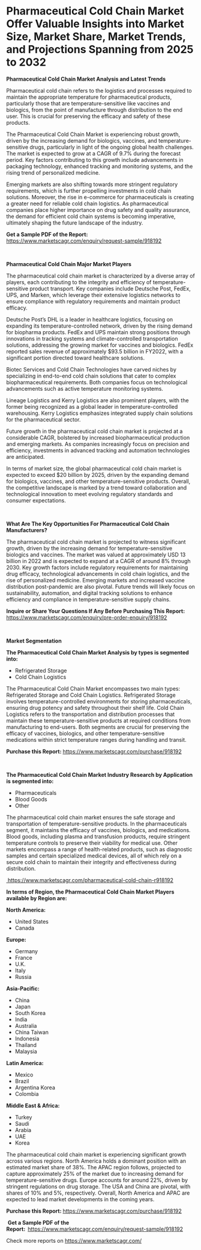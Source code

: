 <p><h1>Pharmaceutical Cold Chain Market Offer Valuable Insights into Market Size, Market Share, Market Trends, and Projections Spanning from 2025 to 2032</h1></p><p><strong>Pharmaceutical Cold Chain Market Analysis and Latest Trends</strong></p>
<p><p>Pharmaceutical cold chain refers to the logistics and processes required to maintain the appropriate temperature for pharmaceutical products, particularly those that are temperature-sensitive like vaccines and biologics, from the point of manufacture through distribution to the end user. This is crucial for preserving the efficacy and safety of these products.</p><p>The Pharmaceutical Cold Chain Market is experiencing robust growth, driven by the increasing demand for biologics, vaccines, and temperature-sensitive drugs, particularly in light of the ongoing global health challenges. The market is expected to grow at a CAGR of 9.7% during the forecast period. Key factors contributing to this growth include advancements in packaging technology, enhanced tracking and monitoring systems, and the rising trend of personalized medicine.</p><p>Emerging markets are also shifting towards more stringent regulatory requirements, which is further propelling investments in cold chain solutions. Moreover, the rise in e-commerce for pharmaceuticals is creating a greater need for reliable cold chain logistics. As pharmaceutical companies place higher importance on drug safety and quality assurance, the demand for efficient cold chain systems is becoming imperative, ultimately shaping the future landscape of the industry.</p></p>
<p><strong>Get a Sample PDF of the Report:&nbsp;</strong> <a href="https://www.marketscagr.com/enquiry/request-sample/918192?utm_campaign=2470&utm_medium=2&utm_source=Github&utm_content=ia&utm_term=06032025&utm_id=pharmaceutical-cold-chain">https://www.marketscagr.com/enquiry/request-sample/918192</a></p>
<p>&nbsp;</p>
<p><strong>Pharmaceutical Cold Chain Major Market Players</strong></p>
<p><p>The pharmaceutical cold chain market is characterized by a diverse array of players, each contributing to the integrity and efficiency of temperature-sensitive product transport. Key companies include Deutsche Post, FedEx, UPS, and Marken, which leverage their extensive logistics networks to ensure compliance with regulatory requirements and maintain product efficacy.</p><p>Deutsche Post’s DHL is a leader in healthcare logistics, focusing on expanding its temperature-controlled network, driven by the rising demand for biopharma products. FedEx and UPS maintain strong positions through innovations in tracking systems and climate-controlled transportation solutions, addressing the growing market for vaccines and biologics. FedEx reported sales revenue of approximately $93.5 billion in FY2022, with a significant portion directed toward healthcare solutions.</p><p>Biotec Services and Cold Chain Technologies have carved niches by specializing in end-to-end cold chain solutions that cater to complex biopharmaceutical requirements. Both companies focus on technological advancements such as active temperature monitoring systems.</p><p>Lineage Logistics and Kerry Logistics are also prominent players, with the former being recognized as a global leader in temperature-controlled warehousing. Kerry Logistics emphasizes integrated supply chain solutions for the pharmaceutical sector.</p><p>Future growth in the pharmaceutical cold chain market is projected at a considerable CAGR, bolstered by increased biopharmaceutical production and emerging markets. As companies increasingly focus on precision and efficiency, investments in advanced tracking and automation technologies are anticipated.</p><p>In terms of market size, the global pharmaceutical cold chain market is expected to exceed $20 billion by 2025, driven by the expanding demand for biologics, vaccines, and other temperature-sensitive products. Overall, the competitive landscape is marked by a trend toward collaboration and technological innovation to meet evolving regulatory standards and consumer expectations.</p></p>
<p>&nbsp;</p>
<p><strong>What Are The Key Opportunities For Pharmaceutical Cold Chain Manufacturers?</strong></p>
<p><p>The pharmaceutical cold chain market is projected to witness significant growth, driven by the increasing demand for temperature-sensitive biologics and vaccines. The market was valued at approximately USD 13 billion in 2022 and is expected to expand at a CAGR of around 8% through 2030. Key growth factors include regulatory requirements for maintaining drug efficacy, technological advancements in cold chain logistics, and the rise of personalized medicine. Emerging markets and increased vaccine distribution post-pandemic are also pivotal. Future trends will likely focus on sustainability, automation, and digital tracking solutions to enhance efficiency and compliance in temperature-sensitive supply chains.</p></p>
<p><strong>Inquire or Share Your Questions If Any Before Purchasing This Report:</strong> <a href="https://www.marketscagr.com/enquiry/pre-order-enquiry/918192?utm_campaign=2470&utm_medium=2&utm_source=Github&utm_content=ia&utm_term=06032025&utm_id=pharmaceutical-cold-chain">https://www.marketscagr.com/enquiry/pre-order-enquiry/918192</a></p>
<p>&nbsp;</p>
<p><strong>Market Segmentation</strong></p>
<p><strong>The Pharmaceutical Cold Chain Market Analysis by types is segmented into:</strong></p>
<p><ul><li>Refrigerated Storage</li><li>Cold Chain Logistics</li></ul></p>
<p><p>The Pharmaceutical Cold Chain Market encompasses two main types: Refrigerated Storage and Cold Chain Logistics. Refrigerated Storage involves temperature-controlled environments for storing pharmaceuticals, ensuring drug potency and safety throughout their shelf life. Cold Chain Logistics refers to the transportation and distribution processes that maintain these temperature-sensitive products at required conditions from manufacturing to end-users. Both segments are crucial for preserving the efficacy of vaccines, biologics, and other temperature-sensitive medications within strict temperature ranges during handling and transit.</p></p>
<p><strong>Purchase this Report:&nbsp;</strong><a href="https://www.marketscagr.com/purchase/918192?utm_campaign=2470&utm_medium=2&utm_source=Github&utm_content=ia&utm_term=06032025&utm_id=pharmaceutical-cold-chain">https://www.marketscagr.com/purchase/918192</a></p>
<p>&nbsp;</p>
<p><strong>The Pharmaceutical Cold Chain Market Industry Research by Application is segmented into:</strong></p>
<p><ul><li>Pharmaceuticals</li><li>Blood Goods</li><li>Other</li></ul></p>
<p><p>The pharmaceutical cold chain market ensures the safe storage and transportation of temperature-sensitive products. In the pharmaceuticals segment, it maintains the efficacy of vaccines, biologics, and medications. Blood goods, including plasma and transfusion products, require stringent temperature controls to preserve their viability for medical use. Other markets encompass a range of health-related products, such as diagnostic samples and certain specialized medical devices, all of which rely on a secure cold chain to maintain their integrity and effectiveness during distribution.</p></p>
<p><a href="https://www.marketscagr.com/pharmaceutical-cold-chain-r918192?utm_campaign=2470&utm_medium=2&utm_source=Github&utm_content=ia&utm_term=06032025&utm_id=pharmaceutical-cold-chain">&nbsp;https://www.marketscagr.com/pharmaceutical-cold-chain-r918192</a></p>
<p><strong>In terms of Region, the Pharmaceutical Cold Chain Market Players available by Region are:</strong></p>
<p>
    <p> <strong> North America: </strong>
        <ul>
            <li>United States</li>
            <li>Canada</li>
        </ul>
        </p> 
    <p> <strong> Europe: </strong>
        <ul>
            <li>Germany</li>
            <li>France</li>
            <li>U.K.</li>
            <li>Italy</li>
            <li>Russia</li>
        </ul>
        </p> 
    <p> <strong> Asia-Pacific: </strong>
        <ul>
            <li>China</li>
            <li>Japan</li>
            <li>South Korea</li>
            <li>India</li>
            <li>Australia</li>
            <li>China Taiwan</li>
            <li>Indonesia</li>
            <li>Thailand</li>
            <li>Malaysia</li>
        </ul>
        </p> 
    <p> <strong> Latin America: </strong>
        <ul>
            <li>Mexico</li>
            <li>Brazil</li>
            <li>Argentina Korea</li>
            <li>Colombia</li>
        </ul>
        </p> 
    <p> <strong> Middle East & Africa: </strong>
        <ul>
            <li>Turkey</li>
            <li>Saudi</li>
            <li>Arabia</li>
            <li>UAE</li>
            <li>Korea</li>
        </ul>
    </p>
    </p>
<p><p>The pharmaceutical cold chain market is experiencing significant growth across various regions. North America holds a dominant position with an estimated market share of 38%. The APAC region follows, projected to capture approximately 25% of the market due to increasing demand for temperature-sensitive drugs. Europe accounts for around 22%, driven by stringent regulations on drug storage. The USA and China are pivotal, with shares of 10% and 5%, respectively. Overall, North America and APAC are expected to lead market developments in the coming years.</p></p>
<p><strong>Purchase this Report: </strong><a href="https://www.marketscagr.com/purchase/918192?utm_campaign=2470&utm_medium=2&utm_source=Github&utm_content=ia&utm_term=06032025&utm_id=pharmaceutical-cold-chain">https://www.marketscagr.com/purchase/918192</a></p>
<p>&nbsp;<strong>Get a Sample PDF of the Report:&nbsp;&nbsp;</strong><a href="https://www.marketscagr.com/enquiry/request-sample/918192?utm_campaign=2470&utm_medium=2&utm_source=Github&utm_content=ia&utm_term=06032025&utm_id=pharmaceutical-cold-chain">https://www.marketscagr.com/enquiry/request-sample/918192</a></p>
<p><strong></strong></p>
<p>Check more reports on <a href="https://www.marketscagr.com/?utm_campaign=2470&utm_medium=2&utm_source=Github&utm_content=ia&utm_term=06032025&utm_id=pharmaceutical-cold-chain">https://www.marketscagr.com/</a></p>